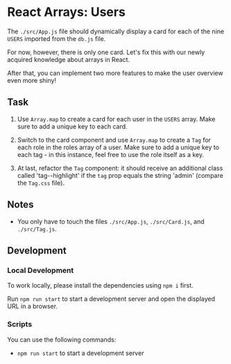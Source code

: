 # React Arrays: Users

The `./src/App.js` file should dynamically display a card for each of the nine `USERS` imported from the `db.js` file.

For now, however, there is only one card. Let's fix this with our newly acquired knowledge about arrays in React.

After that, you can implement two more features to make the user overview even more shiny!

## Task

1. Use `Array.map` to create a card for each user in the `USERS` array. Make sure to add a unique key to each card.

2) Switch to the card component and use `Array.map` to create a `Tag` for each role in the roles array of a user. Make sure to add a unique key to each tag - in this instance, feel free to use the role itself as a key.

3. At last, refactor the `Tag` component: it should receive an additional class called 'tag--highlight' if the `tag` prop equals the string 'admin' (compare the `Tag.css` file).

## Notes

- You only have to touch the files `./src/App.js`, `./src/Card.js`, and `./src/Tag.js`.

## Development

### Local Development

To work locally, please install the dependencies using `npm i` first.

Run `npm run start` to start a development server and open the displayed URL in a browser.

### Scripts

You can use the following commands:

- `npm run start` to start a development server
